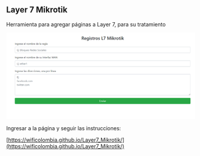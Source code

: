 ## Layer 7 Mikrotik

Herramienta para agregar páginas a Layer 7, para su tratamiento

![](https://raw.githubusercontent.com/wificolombia/Layer7_mikrotik/master/img/1.png)

Ingresar a la página y seguir las instrucciones:

[https://wificolombia.github.io/Layer7_Mikrotik/](https://wificolombia.github.io/Layer7_Mikrotik/)

